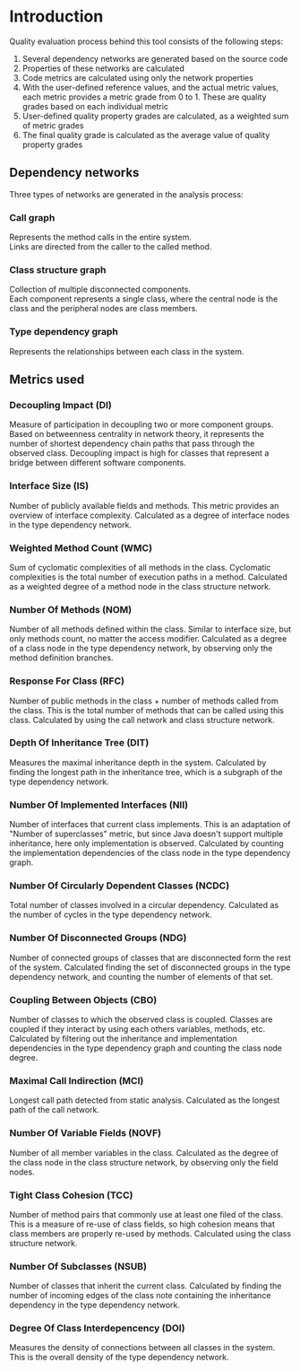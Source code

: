 # Introduction

Quality evaluation process behind this tool consists of the following steps:
1. Several dependency networks are generated based on the source code
2. Properties of these networks are calculated
3. Code metrics are calculated using only the network properties
4. With the user-defined reference values, and the actual metric values, each metric provides a metric grade from 0 to 1. These are quality grades based on each individual metric
5. User-defined quality property grades are calculated, as a weighted sum of metric grades
6. The final quality grade is calculated as the average value of quality property grades

## Dependency networks
Three types of networks are generated in the analysis process:

### Call graph
Represents the method calls in the entire system.  
Links are directed from the caller to the called method.

### Class structure graph
Collection of multiple disconnected components.  
Each component represents a single class, where the central node is the class and the peripheral nodes are class members.

### Type dependency graph
Represents the relationships between each class in the system.


## Metrics used

### Decoupling Impact (DI)
Measure of participation in decoupling two or more component groups.
Based on betweenness centrality in network theory, it represents the number of shortest dependency chain paths that pass through the observed class.
Decoupling impact is high for classes that represent a bridge between different software components.

### Interface Size (IS)  
Number of publicly available fields and methods.
This metric provides an overview of interface complexity.
Calculated as a degree of interface nodes in the type dependency network.

### Weighted Method Count (WMC)
Sum of cyclomatic complexities of all methods in the class.
Cyclomatic complexities is the total number of execution paths in a method.
Calculated as a weighted degree of a method node in the class structure network.

### Number Of Methods (NOM)
Number of all methods defined within the class.
Similar to interface size, but only methods count, no matter the access modifier.
Calculated as a degree of a class node in the type dependency network, by observing only the method definition branches.

### Response For Class (RFC)
Number of public methods in the class + number of methods called from the class.
This is the total number of methods that can be called using this class.
Calculated by using the call network and class structure network.

### Depth Of Inheritance Tree (DIT)
Measures the maximal inheritance depth in the system.
Calculated by finding the longest path in the inheritance tree,
which is a subgraph of the type dependency network.

### Number Of Implemented Interfaces (NII)
Number of interfaces that current class implements.
This is an adaptation of "Number of superclasses" metric, but since Java doesn't support multiple inheritance,
here only implementation is observed. Calculated by counting the implementation dependencies of the class node in the type dependency graph.

### Number Of Circularly Dependent Classes (NCDC)
Total number of classes involved in a circular dependency.
Calculated as the number of cycles in the type dependency network.

### Number Of Disconnected Groups (NDG)
Number of connected groups of classes that are disconnected form the rest of the system.
Calculated finding the set of disconnected groups in the type dependency network,
and counting the number of elements of that set.

### Coupling Between Objects (CBO)
Number of classes to which the observed class is coupled.
Classes are coupled if they interact by using each others variables, methods, etc.
Calculated by filtering out the inheritance and implementation dependencies
in the type dependency graph and counting the class node degree.

### Maximal Call Indirection (MCI)
Longest call path detected from static analysis.
Calculated as the longest path of the call network.

### Number Of Variable Fields (NOVF)
Number of all member variables in the class.
Calculated as the degree of the class node in the class
structure network, by observing only the field nodes.

### Tight Class Cohesion (TCC)
Number of method pairs that commonly use at least one filed of the class.
This is a measure of re-use of class fields, so high cohesion means
that class members are properly re-used by methods.
Calculated using the class structure network.

### Number Of Subclasses (NSUB)
Number of classes that inherit the current class.
Calculated by finding the number of incoming edges of the class note
containing the inheritance dependency in the type dependency network.

### Degree Of Class Interdepencency (DOI)
Measures the density of connections between all classes in the system.
This is the overall density of the type dependency network.
